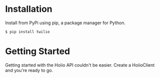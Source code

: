 Installation
=

Install from PyPi using pip, a package manager for Python.

```$ pip install twilio```

Getting Started
=
Getting started with the Hoiio API couldn't be easier. Create a HoiioClient and you're ready to go.
